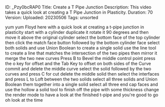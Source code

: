 ID: _Pzy0bcRAP0
Title: Create a T Pipe Junction
Description: This video takes a quick look at creating a T Pipe Junction in Plasticity.
Duration: 70
Version: 
Uploaded: 20230506
Tags: unsorted

yum yum
Floyd here with a quick look at creating
a t-pipe junction in plasticity start
with a cylinder duplicate it rotate it
90 degrees and then move it above the
original cylinder select the bottom face
of the top cylinder then click the match
face button followed by the bottom
cylinder face select both solids and use
Union Boolean to create a single solid
use the line tool to create a line that
matches the intersection of the two
pipes then mirror it
merge the two new curves Press B to
Bevel the middle control point
press the o key for offset and the Tab
Key to offset on both sides of the Curve
commit and delete the middle curve
select the solid followed by the two
curves and press C for cut
delete the middle solid
then select the interfaces and press L
to Loft between the two solids select
all three solids and Union Boolean them
together into a single solid select all
three end cap faces and use the hollow a
solid tool to finish off the pipe with
some thickness change the render mode to
have a look at the finished t-pipe and
you're good to go oh look at the time
